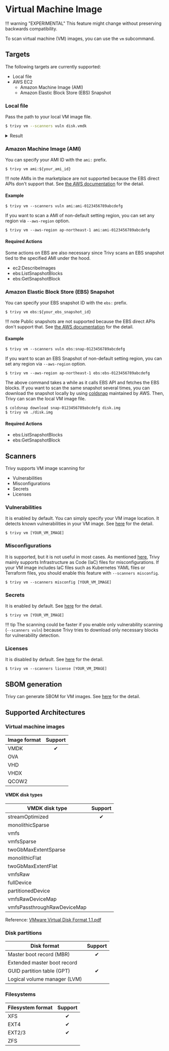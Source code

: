 # Virtual Machine Image

!!! warning "EXPERIMENTAL"
    This feature might change without preserving backwards compatibility.

To scan virtual machine (VM) images, you can use the `vm` subcommand.

## Targets
The following targets are currently supported:

- Local file
- AWS EC2
    - Amazon Machine Image (AMI)
    - Amazon Elastic Block Store (EBS) Snapshot
 
### Local file
Pass the path to your local VM image file.

```bash
$ trivy vm --scanners vuln disk.vmdk
```

<details>
<summary>Result</summary>

```
disk.vmdk (amazon 2 (Karoo))
===========================================================================================
Total: 802 (UNKNOWN: 0, LOW: 17, MEDIUM: 554, HIGH: 221, CRITICAL: 10)

┌────────────────────────────┬────────────────┬──────────┬───────────────────────────────┬───────────────────────────────┬──────────────────────────────────────────────────────────────┐
│          Library           │ Vulnerability  │ Severity │       Installed Version       │         Fixed Version         │                            Title                             │
├────────────────────────────┼────────────────┼──────────┼───────────────────────────────┼───────────────────────────────┼──────────────────────────────────────────────────────────────┤
│ amazon-ssm-agent           │ CVE-2022-24675 │ HIGH     │ 3.0.529.0-1.amzn2             │ 3.1.1575.0-1.amzn2            │ golang: encoding/pem: fix stack overflow in Decode           │
│                            │                │          │                               │                               │ https://avd.aquasec.com/nvd/cve-2022-24675                   │
├────────────────────────────┼────────────────┤          ├───────────────────────────────┼───────────────────────────────┼──────────────────────────────────────────────────────────────┤
│ bind-export-libs           │ CVE-2021-25215 │          │ 32:9.11.4-26.P2.amzn2.4       │ 32:9.11.4-26.P2.amzn2.5       │ bind: An assertion check can fail while answering queries    │
│                            │                │          │                               │                               │ for DNAME records...                                         │
│                            │                │          │                               │                               │ https://avd.aquasec.com/nvd/cve-2021-25215                   │
│                            ├────────────────┼──────────┤                               ├───────────────────────────────┼──────────────────────────────────────────────────────────────┤
│                            │ CVE-2021-25214 │ MEDIUM   │                               │ 32:9.11.4-26.P2.amzn2.5.2     │ bind: Broken inbound incremental zone update (IXFR) can      │
│                            │                │          │                               │                               │ cause named to terminate...                                  │
│                            │                │          │                               │                               │ https://avd.aquasec.com/nvd/cve-2021-25214                   │
├────────────────────────────┼────────────────┼──────────┤                               ├───────────────────────────────┼──────────────────────────────────────────────────────────────┤
│ bind-libs                  │ CVE-2021-25215 │ HIGH     │                               │ 32:9.11.4-26.P2.amzn2.5       │ bind: An assertion check can fail while answering queries    │
│                            │                │          │                               │                               │ for DNAME records...                                         │
│                            │                │          │                               │                               │ https://avd.aquasec.com/nvd/cve-2021-25215                   │
│                            ├────────────────┼──────────┤                               ├───────────────────────────────┼──────────────────────────────────────────────────────────────┤
│                            │ CVE-2021-25214 │ MEDIUM   │                               │ 32:9.11.4-26.P2.amzn2.5.2     │ bind: Broken inbound incremental zone update (IXFR) can      │
│                            │                │          │                               │                               │ cause named to terminate...                                  │
│                            │                │          │                               │                               │ https://avd.aquasec.com/nvd/cve-2021-25214                   │
├────────────────────────────┼────────────────┼──────────┤                               ├───────────────────────────────┼──────────────────────────────────────────────────────────────┤
│ bind-libs-lite             │ CVE-2021-25215 │ HIGH     │                               │ 32:9.11.4-26.P2.amzn2.5       │ bind: An assertion check can fail while answering queries    │
│                            │                │          │                               │                               │ for DNAME records...                                         │
│                            │                │          │                               │                               │ https://avd.aquasec.com/nvd/cve-2021-25215                   │
│                            ├────────────────┼──────────┤                               ├───────────────────────────────┼──────────────────────────────────────────────────────────────┤
│                            │ CVE-2021-25214 │ MEDIUM   │                               │ 32:9.11.4-26.P2.amzn2.5.2     │ bind: Broken inbound incremental zone update (IXFR) can      │
│                            │                │          │                               │                               │ cause named to terminate...                                  │
│                            │                │          │                               │                               │ https://avd.aquasec.com/nvd/cve-2021-25214                   │
├────────────────────────────┼────────────────┼──────────┤                               ├───────────────────────────────┼──────────────────────────────────────────────────────────────┤
... 
```

</details>

### Amazon Machine Image (AMI)
You can specify your AMI ID with the `ami:` prefix.

```shell
$ trivy vm ami:${your_ami_id}
```

!!! note
    AMIs in the marketplace are not supported because the EBS direct APIs don't support that.
    See [the AWS documentation][ebsapi-elements] for the detail.

#### Example

```shell
$ trivy vm --scanners vuln ami:ami-0123456789abcdefg
```

If you want to scan a AMI of non-default setting region, you can set any region via `--aws-region` option.

```shell
$ trivy vm --aws-region ap-northeast-1 ami:ami-0123456789abcdefg
```


#### Required Actions
Some actions on EBS are also necessary since Trivy scans an EBS snapshot tied to the specified AMI under the hood.

- ec2:DescribeImages
- ebs:ListSnapshotBlocks
- ebs:GetSnapshotBlock

### Amazon Elastic Block Store (EBS) Snapshot
You can specify your EBS snapshot ID with the `ebs:` prefix.

```shell
$ trivy vm ebs:${your_ebs_snapshot_id}
```

!!! note
    Public snapshots are not supported because the EBS direct APIs don't support that.
    See [the AWS documentation][ebsapi-elements] for the detail.

#### Example

```shell
$ trivy vm --scanners vuln ebs:snap-0123456789abcdefg
```


If you want to scan an EBS Snapshot of non-default setting region, you can set any region via `--aws-region` option.

```shell
$ trivy vm --aws-region ap-northeast-1 ebs:ebs-0123456789abcdefg
```

The above command takes a while as it calls EBS API and fetches the EBS blocks.
If you want to scan the same snapshot several times, you can download the snapshot locally by using [coldsnap][coldsnap] maintained by AWS.
Then, Trivy can scan the local VM image file.

```shell
$ coldsnap download snap-0123456789abcdefg disk.img
$ trivy vm ./disk.img
```

#### Required Actions

- ebs:ListSnapshotBlocks
- ebs:GetSnapshotBlock

## Scanners
Trivy supports VM image scanning for

- Vulnerabilities
- Misconfigurations
- Secrets
- Licenses

### Vulnerabilities
It is enabled by default.
You can simply specify your VM image location.
It detects known vulnerabilities in your VM image.
See [here](../scanner/vulnerability.md) for the detail.

```
$ trivy vm [YOUR_VM_IMAGE]
```

### Misconfigurations
It is supported, but it is not useful in most cases.
As mentioned [here](../scanner/misconfiguration/index.md), Trivy mainly supports Infrastructure as Code (IaC) files for misconfigurations.
If your VM image includes IaC files such as Kubernetes YAML files or Terraform files, you should enable this feature with `--scanners misconfig`.

```
$ trivy vm --scanners misconfig [YOUR_VM_IMAGE]
```

### Secrets
It is enabled by default.
See [here](../scanner/secret.md) for the detail.

```shell
$ trivy vm [YOUR_VM_IMAGE]
```

!!! tip
    The scanning could be faster if you enable only vulnerability scanning (`--scanners vuln`) because Trivy tries to download only necessary blocks for vulnerability detection.

### Licenses
It is disabled by default.
See [here](../scanner/license.md) for the detail.

```shell
$ trivy vm --scanners license [YOUR_VM_IMAGE]
```

## SBOM generation
Trivy can generate SBOM for VM images.
See [here](../supply-chain/sbom.md) for the detail.

## Supported Architectures

### Virtual machine images

| Image format | Support |
|--------------|:-------:|
| VMDK         |    ✔    |
| OVA          |         |
| VHD          |         |
| VHDX         |         |
| QCOW2        |         |


#### VMDK disk types

| VMDK disk type              | Support |
|-----------------------------|:-------:|
| streamOptimized             |    ✔    |
| monolithicSparse            |         |
| vmfs                        |         |
| vmfsSparse                  |         |
| twoGbMaxExtentSparse        |         |
| monolithicFlat              |         |
| twoGbMaxExtentFlat          |         |
| vmfsRaw                     |         |
| fullDevice                  |         |
| partitionedDevice           |         |
| vmfsRawDeviceMap            |         |
| vmfsPassthroughRawDeviceMap |         |

Reference: [VMware Virtual Disk Format 1.1.pdf][vmdk]


### Disk partitions

| Disk format                  | Support |
|------------------------------|:-------:|
| Master boot record (MBR)     |    ✔    |
| Extended master boot record  |         |
| GUID partition table (GPT)   |    ✔    |
| Logical volume manager (LVM) |         |

### Filesystems

| Filesystem format | Support |
|-------------------|:-------:|
| XFS               |    ✔    |
| EXT4              |    ✔    |
| EXT2/3            |    ✔    |
| ZFS               |         |


[vmdk]: https://www.vmware.com/app/vmdk/?src=vmdk
[ebsapi-elements]: https://docs.aws.amazon.com/AWSEC2/latest/UserGuide/ebs-accessing-snapshot.html#ebsapi-elements
[coldsnap]: https://github.com/awslabs/coldsnap

